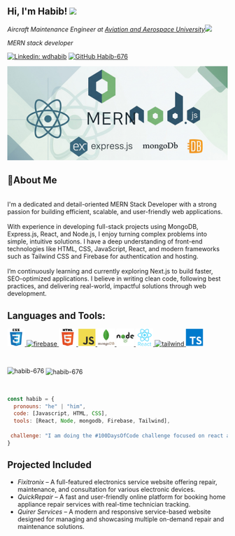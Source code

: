<h2> Hi, I'm Habib! <img src="https://media.giphy.com/media/mGcNjsfWAjY5AEZNw6/giphy.gif" width="50"></h2>
<!-- <img align='right' src="https://media4.giphy.com/media/v1.Y2lkPTc5MGI3NjExNmV4ejNhOTY2bG5hdnZ4MmkxOTdiejQxMjk5ZzhjNTNvZXVuNjRmdSZlcD12MV9pbnRlcm5hbF9naWZfYnlfaWQmY3Q9cw/z9vxfIMzxbTaGwBkc5/giphy.gif" width="230"> -->
<p><em>Aircraft Maintenance Engineer at <a href="https://aaub.edu.bd/">Aviation and Aerospace University</a><img src="https://media.giphy.com/media/fYSnHlufseco8Fh93Z/giphy.gif" width="30"></p> </em> 
<p><em> MERN stack developer</p></em>

[![Linkedin: wdhabib](https://img.shields.io/badge/-wdhabib-blue?style=flat-square&logo=Linkedin&logoColor=white&link=https://www.linkedin.com/in/wdhabib/)](https://www.linkedin.com/in/wdhabib/)
[![GitHub Habib-676](https://img.shields.io/github/followers/habib-676?label=follow&style=social)](https://github.com/habib-676)

<img src="https://github.com/habib-676/habib-676/blob/main/cover.jpg"></img></br>

<h2> 💫About Me</h2>
<br/>I'm a dedicated and detail-oriented MERN Stack Developer with a strong passion for building efficient, scalable, and user-friendly web applications.<br><br>With experience in developing full-stack projects using MongoDB, Express.js, React, and Node.js, I enjoy turning complex problems into simple, intuitive solutions. I have a deep understanding of front-end technologies like HTML, CSS, JavaScript, React, and modern frameworks such as Tailwind CSS and Firebase for authentication and hosting.<br><br>I’m continuously learning and currently exploring Next.js to build faster, SEO-optimized applications. I believe in writing clean code, following best practices, and delivering real-world, impactful solutions through web development.<br>

<h2 align="left">Languages and Tools:</h2>
<p align="left"> <a href="https://www.w3schools.com/css/" target="_blank" rel="noreferrer"> <img src="https://raw.githubusercontent.com/devicons/devicon/master/icons/css3/css3-original-wordmark.svg" alt="css3" width="40" height="40"/> </a> <a href="https://firebase.google.com/" target="_blank" rel="noreferrer"> <img src="https://www.vectorlogo.zone/logos/firebase/firebase-icon.svg" alt="firebase" width="40" height="40"/> </a> <a href="https://www.w3.org/html/" target="_blank" rel="noreferrer"> <img src="https://raw.githubusercontent.com/devicons/devicon/master/icons/html5/html5-original-wordmark.svg" alt="html5" width="40" height="40"/> </a> <a href="https://developer.mozilla.org/en-US/docs/Web/JavaScript" target="_blank" rel="noreferrer"> <img src="https://raw.githubusercontent.com/devicons/devicon/master/icons/javascript/javascript-original.svg" alt="javascript" width="40" height="40"/> </a> <a href="https://www.mongodb.com/" target="_blank" rel="noreferrer"> <img src="https://raw.githubusercontent.com/devicons/devicon/master/icons/mongodb/mongodb-original-wordmark.svg" alt="mongodb" width="40" height="40"/> </a> <a href="https://nodejs.org" target="_blank" rel="noreferrer"> <img src="https://raw.githubusercontent.com/devicons/devicon/master/icons/nodejs/nodejs-original-wordmark.svg" alt="nodejs" width="40" height="40"/> </a> <a href="https://reactjs.org/" target="_blank" rel="noreferrer"> <img src="https://raw.githubusercontent.com/devicons/devicon/master/icons/react/react-original-wordmark.svg" alt="react" width="40" height="40"/> </a> <a href="https://tailwindcss.com/" target="_blank" rel="noreferrer"> <img src="https://www.vectorlogo.zone/logos/tailwindcss/tailwindcss-icon.svg" alt="tailwind" width="40" height="40"/> </a> <a href="https://www.typescriptlang.org/" target="_blank" rel="noreferrer"> <img src="https://raw.githubusercontent.com/devicons/devicon/master/icons/typescript/typescript-original.svg" alt="typescript" width="40" height="40"/> </a> </p>
</br>
<p><img align="left" src="https://github-readme-stats.vercel.app/api/top-langs?username=habib-676&show_icons=true&locale=en&layout=compact" alt="habib-676" /></p>

<p>&nbsp;<img align="center" src="https://github-readme-stats.vercel.app/api?username=habib-676&show_icons=true&locale=en" alt="habib-676" /></p></br>

```javascript
const habib = {
  pronouns: "he" | "him",
  code: [Javascript, HTML, CSS],
  tools: [React, Node, mongodb, Firebase, Tailwind],
 
 challenge: "I am doing the #100DaysOfCode challenge focused on react and javascript"
}
```

## Projected Included

- *Fixitronix* – A full-featured electronics service website offering repair, maintenance, and consultation for various electronic devices.
- *QuickRepair* – A fast and user-friendly online platform for booking home appliance repair services with real-time technician tracking.
- *Quirer Services* – A modern and responsive service-based website designed for managing and showcasing multiple on-demand repair and maintenance solutions.
